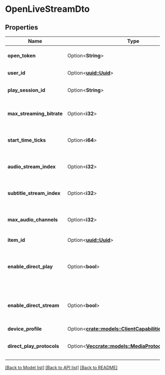 # OpenLiveStreamDto

## Properties

Name | Type | Description | Notes
------------ | ------------- | ------------- | -------------
**open_token** | Option<**String**> | Gets or sets the open token. | [optional]
**user_id** | Option<[**uuid::Uuid**](uuid::Uuid.md)> | Gets or sets the user id. | [optional]
**play_session_id** | Option<**String**> | Gets or sets the play session id. | [optional]
**max_streaming_bitrate** | Option<**i32**> | Gets or sets the max streaming bitrate. | [optional]
**start_time_ticks** | Option<**i64**> | Gets or sets the start time in ticks. | [optional]
**audio_stream_index** | Option<**i32**> | Gets or sets the audio stream index. | [optional]
**subtitle_stream_index** | Option<**i32**> | Gets or sets the subtitle stream index. | [optional]
**max_audio_channels** | Option<**i32**> | Gets or sets the max audio channels. | [optional]
**item_id** | Option<[**uuid::Uuid**](uuid::Uuid.md)> | Gets or sets the item id. | [optional]
**enable_direct_play** | Option<**bool**> | Gets or sets a value indicating whether to enable direct play. | [optional]
**enable_direct_stream** | Option<**bool**> | Gets or sets a value indicating whether to enale direct stream. | [optional]
**device_profile** | Option<[**crate::models::ClientCapabilitiesDeviceProfile**](ClientCapabilities_DeviceProfile.md)> |  | [optional]
**direct_play_protocols** | Option<[**Vec<crate::models::MediaProtocol>**](MediaProtocol.md)> | Gets or sets the device play protocols. | [optional]

[[Back to Model list]](../README.md#documentation-for-models) [[Back to API list]](../README.md#documentation-for-api-endpoints) [[Back to README]](../README.md)


